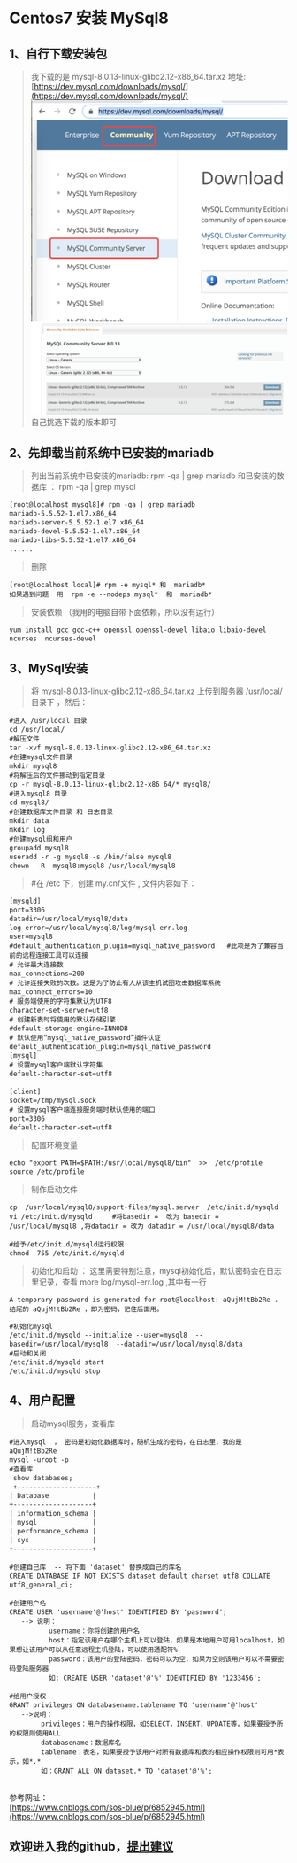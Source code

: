 Centos7 安装 MySql8 
===

1、自行下载安装包 
---
>我下载的是 mysql-8.0.13-linux-glibc2.12-x86_64.tar.xz  地址:[https://dev.mysql.com/downloads/mysql/](https://dev.mysql.com/downloads/mysql/)
![image](https://github.com/fukeli/hello-word/blob/master/images/mysql%E4%B8%8B%E8%BD%BD1.png)
![image](https://github.com/fukeli/hello-word/blob/master/images/mysql%E4%B8%8B%E8%BD%BD2.png)
>自己挑选下载的版本即可

2、先卸载当前系统中已安装的mariadb
---
>列出当前系统中已安装的mariadb: rpm -qa | grep mariadb 和已安装的数据库 ： rpm -qa | grep mysql
```
[root@localhost mysql8]# rpm -qa | grep mariadb
mariadb-5.5.52-1.el7.x86_64
mariadb-server-5.5.52-1.el7.x86_64
mariadb-devel-5.5.52-1.el7.x86_64
mariadb-libs-5.5.52-1.el7.x86_64
......
```
>删除
```
[root@localhost local]# rpm -e mysql* 和  mariadb*   
如果遇到问题  用  rpm -e --nodeps mysql*  和  mariadb*
```
>安装依赖 （我用的电脑自带下面依赖，所以没有运行）
```
yum install gcc gcc-c++ openssl openssl-devel libaio libaio-devel  ncurses  ncurses-devel
```

3、MySql安装
----
>将 mysql-8.0.13-linux-glibc2.12-x86_64.tar.xz 上传到服务器 /usr/local/ 目录下 ，然后：
```
#进入 /usr/local 目录
cd /usr/local/ 
#解压文件
tar -xvf mysql-8.0.13-linux-glibc2.12-x86_64.tar.xz     
#创建mysql文件目录
mkdir mysql8
#将解压后的文件挪动到指定目录
cp -r mysql-8.0.13-linux-glibc2.12-x86_64/* mysql8/
#进入mysql8 目录
cd mysql8/
#创建数据库文件目录 和 日志目录
mkdir data 
mkdir log
#创建mysql组和用户
groupadd mysql8
useradd -r -g mysql8 -s /bin/false mysql8
chown  -R  mysql8:mysql8 /usr/local/mysql8
```
>#在 /etc 下，创建 my.cnf文件 , 文件内容如下：
```
[mysqld]
port=3306
datadir=/usr/local/mysql8/data
log-error=/usr/local/mysql8/log/mysql-err.log
user=mysql8
#default_authentication_plugin=mysql_native_password   #此项是为了兼容当前的远程连接工具可以连接
# 允许最大连接数
max_connections=200
# 允许连接失败的次数。这是为了防止有人从该主机试图攻击数据库系统
max_connect_errors=10
# 服务端使用的字符集默认为UTF8
character-set-server=utf8
# 创建新表时将使用的默认存储引擎
#default-storage-engine=INNODB
# 默认使用“mysql_native_password”插件认证
default_authentication_plugin=mysql_native_password
[mysql]
# 设置mysql客户端默认字符集
default-character-set=utf8

[client]
socket=/tmp/mysql.sock
# 设置mysql客户端连接服务端时默认使用的端口
port=3306
default-character-set=utf8
```
>配置环境变量
```
echo "export PATH=$PATH:/usr/local/mysql8/bin"  >>  /etc/profile
source /etc/profile
```
>制作启动文件
```
cp  /usr/local/mysql8/support-files/mysql.server  /etc/init.d/mysqld
vi /etc/init.d/mysqld     #将basedir =  改为 basedir = /usr/local/mysql8 ,将datadir = 改为 datadir = /usr/local/mysql8/data

#给予/etc/init.d/mysqld运行权限
chmod  755 /etc/init.d/mysqld
```
>初始化和启动 ： 这里需要特别注意，mysql初始化后，默认密码会在日志里记录，查看 more log/mysql-err.log ,其中有一行
```
A temporary password is generated for root@localhost: aQujM!tBb2Re . 结尾的 aQujM!tBb2Re ，即为密码，记住后面用。
```
```
#初始化mysql 
/etc/init.d/mysqld --initialize --user=mysql8  --basedir=/usr/local/mysql8  --datadir=/usr/local/mysql8/data
#启动和关闭
/etc/init.d/mysqld start
/etc/init.d/mysqld stop
```
4、用户配置
----
>启动mysql服务，查看库
```
#进入mysql  ， 密码是初始化数据库时，随机生成的密码，在日志里，我的是 aQujM!tBb2Re
mysql -uroot -p 
#查看库
 show databases; 
 +--------------------+
| Database           |
+--------------------+
| information_schema |
| mysql              |
| performance_schema |
| sys                |
+--------------------+

#创建自己库  -- 将下面 'dataset' 替换成自己的库名
CREATE DATABASE IF NOT EXISTS dataset default charset utf8 COLLATE utf8_general_ci;   

#创建用户名
CREATE USER 'username'@'host' IDENTIFIED BY 'password';
   --> 说明：
          username：你将创建的用户名
          host：指定该用户在哪个主机上可以登陆，如果是本地用户可用localhost，如果想让该用户可以从任意远程主机登陆，可以使用通配符%
          password：该用户的登陆密码，密码可以为空，如果为空则该用户可以不需要密码登陆服务器
          如: CREATE USER 'dataset'@'%' IDENTIFIED BY '1233456';
  
#给用户授权
GRANT privileges ON databasename.tablename TO 'username'@'host'
   -->说明：
        privileges：用户的操作权限，如SELECT，INSERT，UPDATE等，如果要授予所的权限则使用ALL
        databasename：数据库名
        tablename：表名，如果要授予该用户对所有数据库和表的相应操作权限则可用*表示，如*.*
        如：GRANT ALL ON dataset.* TO 'dataset'@'%';
        
```
参考网址：<br>
[https://www.cnblogs.com/sos-blue/p/6852945.html](https://www.cnblogs.com/sos-blue/p/6852945.html)

欢迎进入我的github，[提出建议](https://github.com/fukeli)<br>
---
